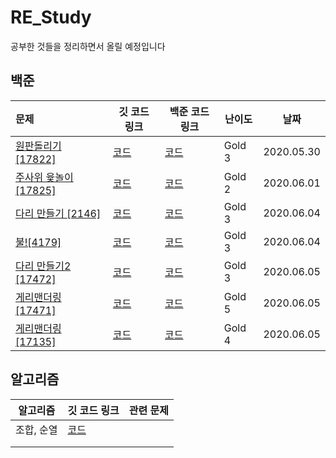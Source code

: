 # RE_Study

공부한 것들을 정리하면서 올릴 예정입니다



## 백준

| 문제                                                         | 깃 코드 링크                                                 | 백준 코드 링크                                  | 난이도 | 날짜       |
| :----------------------------------------------------------- | ------------------------------------------------------------ | ----------------------------------------------- | ------ | ---------- |
| [원판돌리기 [17822]](https://www.acmicpc.net/problem/17822)  | <a href="/백준/src/BOJ_17822_원판돌리기/Main.java">코드</a>  | [코드](https://www.acmicpc.net/source/20100332) | Gold 3 | 2020.05.30 |
| [주사위 윷놀이 [17825]](https://www.acmicpc.net/problem/17825) | <a href="/백준/src/BOJ_17825_주사위윷놀이/Main.java">코드</a> | [코드](https://www.acmicpc.net/source/20134667) | Gold 2 | 2020.06.01 |
| [다리 만들기 [2146]](https://www.acmicpc.net/problem/2146)   | <a href="/백준/src/BOJ_2146_다리만들기/Main.java">코드</a>   | [코드](https://www.acmicpc.net/source/20193121) | Gold 3 | 2020.06.04 |
| [불![4179]](https://www.acmicpc.net/problem/4179)            | <a href="/백준/src/BOJ_4179_불/Main.java">코드</a>           | [코드](https://www.acmicpc.net/source/20194224) | Gold 3 | 2020.06.04 |
| [다리 만들기2 [17472]](https://www.acmicpc.net/problem/17472) | <a href="/백준/src/BOJ_17472_다리만들기2/Main.java">코드</a> | [코드](https://www.acmicpc.net/source/20208313) | Gold 3 | 2020.06.05 |
| [게리맨더링 [17471]](https://www.acmicpc.net/problem/17471)  | <a href="/백준/src/BOJ_17471_게리맨더링/Main.java">코드</a>  | [코드](https://www.acmicpc.net/source/20210220) | Gold 5 | 2020.06.05 |
| [게리맨더링 [17135]](https://www.acmicpc.net/problem/17135)  | <a href="/백준/src/BOJ_17135_캐슬디펜스/Main.java">코드</a>  | [코드](https://www.acmicpc.net/source/20213300) | Gold 4 | 2020.06.05 |

 

## 알고리즘

| 알고리즘   | 깃 코드 링크                                             | 관련 문제 |
| ---------- | -------------------------------------------------------- | --------- |
| 조합, 순열 | <a href="/알고리즘/src/순열_조합/Solution.java">코드</a> |           |
|            |                                                          |           |
|            |                                                          |           |

